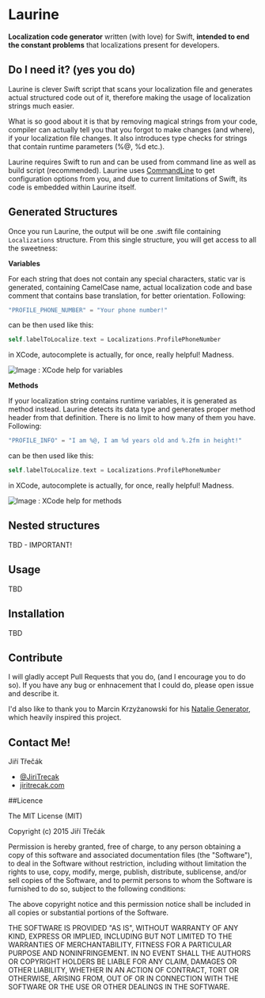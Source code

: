 # Laurine

**Localization code generator** written (with love) for Swift, **intended to end the constant problems** that localizations present for developers.


## Do I need it? (yes you do)

Laurine is clever Swift script that scans your localization file and generates actual structured code out of it, therefore making the usage of localization strings much easier. 

What is so good about it is that by removing magical strings from your code, compiler can actually tell you that you forgot to make changes (and where), if your localization file changes. It also introduces type checks for strings that contain runtime parameters (%@, %d etc.).

Laurine requires Swift to run and can be used from command line as well as build script (recommended). Laurine uses [CommandLine](https://github.com/jatoben/CommandLine "CommandLine Swift Tool") to get configuration options from you, and due to current limitations of Swift, its code is embedded within Laurine itself.


## Generated Structures

Once you run Laurine, the output will be one .swift file containing `Localizations` structure. From this single structure, you will get access to all the sweetness:

**Variables**

For each string that does not contain any special characters, static var is generated, containing CamelCase name, actual localization code and base comment that contains base translation, for better orientation. Following:

```swift
"PROFILE_PHONE_NUMBER" = "Your phone number!"
```
can be then used like this:

```swift
self.labelToLocalize.text = Localizations.ProfilePhoneNumber
```
in XCode, autocomplete is actually, for once, really helpful! Madness.

![Image : XCode help for variables](help-1.png "Xcode autocomplete")

**Methods**

If your localization string contains runtime variables, it is generated as method instead. Laurine detects its data type and generates proper method header from that definition. There is no limit to how many of them you have. Following:

```swift
"PROFILE_INFO" = "I am %@, I am %d years old and %.2fm in height!"
```
can be then used like this:

```swift
self.labelToLocalize.text = Localizations.ProfilePhoneNumber
```
in XCode, autocomplete is actually, for once, really helpful! Madness.

![Image : XCode help for methods](help-2.png "Xcode autocomplete")


## Nested structures
TBD - IMPORTANT!

## Usage
TBD 

## Installation
TBD

## Contribute
I will gladly accept Pull Requests that you do, (and I encourage you to do so). If you have any bug or enhnacement that I could do, please open issue and describe it.

I'd also like to thank you to Marcin Krzyżanowski for his [Natalie Generator](https://github.com/krzyzanowskim/Natalie), which heavily inspired this project.

## Contact Me!

Jiří Třečák

- [@JiriTrecak](https://twitter.com/@JiriTrecak "My twitter account")
- [jiritrecak.com](http://jiritrecak.com/ "My personal website") 

##Licence

The MIT License (MIT)

Copyright (c) 2015 Jiří Třečák

Permission is hereby granted, free of charge, to any person obtaining a copy of this software and associated documentation files (the "Software"), to deal in the Software without restriction, including without limitation the rights to use, copy, modify, merge, publish, distribute, sublicense, and/or sell copies of the Software, and to permit persons to whom the Software is furnished to do so, subject to the following conditions:

The above copyright notice and this permission notice shall be included in all copies or substantial portions of the Software.

THE SOFTWARE IS PROVIDED "AS IS", WITHOUT WARRANTY OF ANY KIND, EXPRESS OR IMPLIED, INCLUDING BUT NOT LIMITED TO THE WARRANTIES OF MERCHANTABILITY, FITNESS FOR A PARTICULAR PURPOSE AND NONINFRINGEMENT. IN NO EVENT SHALL THE AUTHORS OR COPYRIGHT HOLDERS BE LIABLE FOR ANY CLAIM, DAMAGES OR OTHER LIABILITY, WHETHER IN AN ACTION OF CONTRACT, TORT OR OTHERWISE, ARISING FROM, OUT OF OR IN CONNECTION WITH THE SOFTWARE OR THE USE OR OTHER DEALINGS IN THE SOFTWARE.